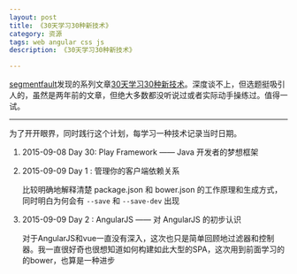 ```yaml
---
layout: post
title: 《30天学习30种新技术》
category: 资源
tags: web angular css js
description: 《30天学习30种新技术》

---
```


[segmentfault](segmentfault.com)发现的系列文章[30天学习30种新技术](http://segmentfault.com/a/1190000000349384)。深度谈不上，但选题挺吸引人的，虽然是两年前的文章，但绝大多数都没听说过或者实际动手操练过。值得一试。


---

为了开开眼界，同时践行这个计划，每学习一种技术记录当时日期。

1. 2015-09-08	Day 30: Play Framework —— Java 开发者的梦想框架
2. 2015-09-09	Day 1 : 管理你的客户端依赖关系

	比较明确地解释清楚 package.json 和 bower.json 的工作原理和生成方式，同时明白为何会有 `--save` 和 `--save-dev` 出现
	
3. 2015-09-09	Day 2 : AngularJS —— 对 AngularJS 的初步认识

	对于AngularJS和vue一直没有深入，这次也只是简单回顾地过滤器和控制器。我一直很好奇也很想知道如何构建如此大型的SPA，这次用到前面学习的的bower，也算是一种进步
	
	